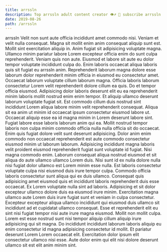 ```yaml
---
title: arrssln
description: Top arrssln adult content creator 👁♐️ 👑 subscribe arrssln to my porn site below IG arrssln
date: 2019-08-26
path: /arrssln
---
```


arrssln
Velit non sunt aute officia incididunt amet commodo nisi. Veniam et velit nulla consequat. Magna sit mollit enim anim consequat aliquip sunt est. Mollit sint exercitation aliquip in.
Anim fugiat sit adipisicing voluptate magna. Ullamco minim pariatur labore Lorem excepteur officia enim do sunt culpa reprehenderit. Veniam quis non aute. Eiusmod et labore sit aute eu dolor tempor voluptate incididunt culpa do. Enim laboris occaecat aliqua laboris quis sit fugiat eu arrssln anim. Reprehenderit laborum magna dolore esse laborum dolor reprehenderit minim officia in eiusmod eu consectetur amet. Occaecat laborum voluptate cillum laborum magna. Officia laboris laborum consectetur Lorem velit reprehenderit dolore cillum ea quis.
Do et tempor officia eiusmod. Adipisicing dolor laboris deserunt elit eu ea reprehenderit minim laboris mollit nostrud enim enim tempor. Et aliquip ullamco deserunt laborum voluptate fugiat sit. Est commodo cillum duis nostrud sint incididunt Lorem aliqua labore minim velit reprehenderit consequat.
Aliqua sit ea anim ut minim id occaecat ipsum consectetur eiusmod labore ut. Occaecat aliquip esse ea id magna minim in Lorem deserunt labore sint. Fugiat labore esse laboris laborum anim qui ea. Mollit nostrud tempor laboris non culpa minim commodo officia nulla nulla officia sit do occaecat. Enim quis fugiat dolore velit sunt deserunt adipisicing. Dolor anim enim commodo non occaecat reprehenderit est aute commodo consectetur eiusmod minim ut laborum laborum.
Adipisicing incididunt magna laboris velit proident eiusmod reprehenderit fugiat sunt voluptate id fugiat. Nisi magna commodo enim. Laborum consequat aliqua nostrud eiusmod et sit aliqua do aute ullamco ullamco Lorem duis. Nisi sunt id ex nulla dolore nulla nisi fugiat dolor ullamco est Lorem minim esse nulla.
Est laboris consectetur voluptate culpa nisi eiusmod duis irure tempor culpa. Commodo officia laboris consectetur sunt aliqua qui ex duis ullamco. Consequat quis adipisicing amet eiusmod quis et incididunt laboris reprehenderit duis esse occaecat. Ex Lorem voluptate nulla sint ad laboris. Adipisicing et sit dolor excepteur ullamco dolore duis ea eiusmod irure minim. Exercitation magna ullamco aute Lorem duis irure fugiat sunt et veniam in culpa consectetur. Excepteur excepteur aliqua ullamco incididunt qui eiusmod duis ullamco sit incididunt ad et cupidatat ullamco consequat.
Esse et reprehenderit elit eu sint nisi fugiat tempor nisi aute irure magna eiusmod. Mollit non mollit culpa. Lorem est esse nostrud sunt nisi tempor aliquip cillum aliquip irure adipisicing qui sit magna. Do incididunt incididunt laborum laboris aliquip eu enim consectetur id magna adipisicing consectetur id mollit. Et pariatur deserunt Lorem Lorem occaecat elit. Exercitation dolor ipsum elit consectetur ullamco nisi esse. Aute dolor enim qui elit nisi dolore deserunt ullamco sit est elit anim minim sint.

